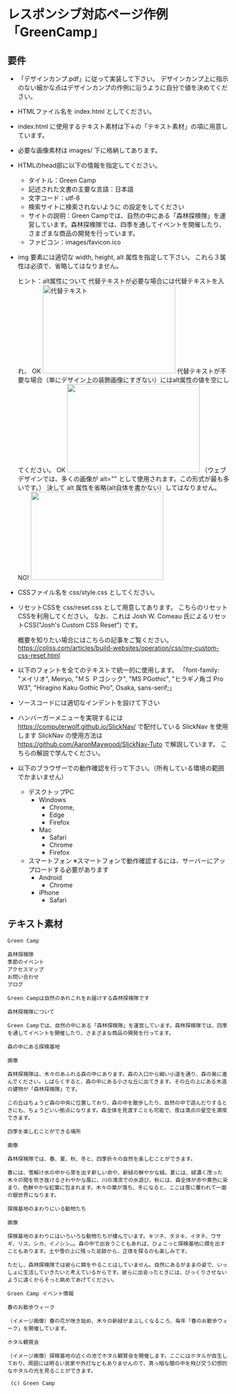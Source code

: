 # レスポンシブ対応ページ作例「GreenCamp」

## 要件

- 「デザインカンプ.pdf」に従って実装して下さい。
	デザインカンプ上に指示のない細かな点はデザインカンプの作例に沿うように自分で値を決めてください。

- HTMLファイル名を index.html としてください。

- index.html に使用するテキスト素材は下↓の「テキスト素材」の項に用意しています。

- 必要な画像素材は images/ 下に格納してあります。

- HTMLのhead部に以下の情報を指定してください。
	- タイトル：Green Camp
	- 記述された文書の主要な言語：日本語
	- 文字コード：utf-8
	- 検索サイトに検索されないように <meta name="robots"> の設定をしてください
	- サイトの説明：Green Campでは、自然の中にある「森林探検隊」を運営しています。森林探検隊では、四季を通してイベントを開催したり、さまざまな商品の開発を行っています。
	- ファビコン：images/favicon.ico

- img 要素には適切な width, height, alt 属性を指定して下さい。
	これら３属性は必須で、省略してはなりません。

	ヒント：alt属性について
		代替テキストが必要な場合には代替テキストを入れ、
			OK   <img src="images/sample.jpg" width="300" height="200" alt="代替テキスト">
		代替テキストが不要な場合（単にデザイン上の装飾画像にすぎない）にはalt属性の値を空にしてください。
			OK   <img src="images/sample.jpg" width="300" height="200" alt="">
			（ウェブデザインでは、多くの画像が alt="" として使用されます。この形式が最も多いです。）
		決して alt 属性を省略(alt自体を書かない）してはなりません。
			NG!  <img src="images/sample.jpg" width="300" height="200">

- CSSファイル名を css/style.css としてください。

- リセットCSSを css/reset.css として用意してあります。
	こちらのリセットCSSを利用してください。
	なお、これは Josh W. Comeau 氏によるリセットCSS("Josh's Custom CSS Reset") です。

	概要を知りたい場合にはこちらの記事をご覧ください。
	https://coliss.com/articles/build-websites/operation/css/my-custom-css-reset.html

- 以下のフォントを全てのテキストで統一的に使用します。
	「font-family: "メイリオ", Meiryo, "ＭＳ Ｐゴシック", "MS PGothic", "ヒラギノ角ゴ Pro W3", "Hiragino Kaku Gothic Pro", Osaka, sans-serif;」

- ソースコードには適切なインデントを設けて下さい

- ハンバーガーメニューを実現するには https://computerwolf.github.io/SlickNav/ で配付している SlickNav を使用します
	SlickNav の使用方法は https://github.com/AaronMaywood/SlickNav-Tuto で解説しています。
	こちらの解説で学んでください。

- 以下のブラウザーでの動作確認を行って下さい。（所有している環境の範囲でかまいません）
	- デスクトップPC
		- Windows
			- Chrome,
			- Edge
			- Firefox
		- Mac
			- Safari
			- Chrome
			- Firefox
	- スマートフォン
		※スマートフォンで動作確認するには、サーバーにアップロードする必要があります
		- Android
			- Chrome
		- iPhone
			- Safari

## テキスト素材

```
Green Camp

森林探検隊
季節のイベント
アクセスマップ
お問い合わせ
ブログ

Green Campは自然のあれこれをお届けする森林探検隊です
 
森林探検隊について

Green Campでは、自然の中にある「森林探検隊」を運営しています。森林探検隊では、四季を通してイベントを開催したり、さまざまな商品の開発を行ってます。

森の中にある探検基地

画像

森林探検隊は、木々のあふれる森の中にあります。森の入口から細い小道を通り、森の奥に進んでください。しばらくすると、森の中にある小さな丘に出てきます。その丘の上にある木造の建物が「森林探検隊」です。

この丘はちょうど森の中央に位置しており、森の中を散歩したり、自然の中で遊んだりするときにも、ちょうどいい拠点になります。森全体を見渡すことも可能で、夜は満点の星空を満喫できます。

四季を楽しむことができる場所

画像

森林探検隊では、春、夏、秋、冬と、四季折々の自然を楽しむことができます。

春には、雪解け水の中から芽を出す新しい命や、新緑の鮮やかな緑。夏には、緑濃く茂った木々の間を吹き抜けるさわやかな風に、川の清流での水遊び。秋には、森全体が赤や黄色に染まり、色鮮やかな紅葉に包まれます。木々の葉が落ち、冬になると、ここは雪に覆われて一面の銀世界になります。

探検基地のまわりにいる動物たち

画像

探検基地のまわりにはいろいろな動物たちが棲んでいます。キツネ、タヌキ、イタチ、ウサギ、リス、シカ、イノシシ…。森の中で出会うこともあれば、ひょこっと探検基地に顔を出すこともあります。土や雪の上に残った足跡から、正体を探るのも楽しみです。

ただし、森林探検隊では彼らに餌をやることはしていません。自然にあるがままの姿で、いっしょに生活していきたいと考えているからです。彼らに出会ったときには、びっくりさせないように遠くからそっと眺めてあげてください。

Green Camp イベント情報

春のお散歩ウィーク

（イメージ画像）春の花が咲き始め、木々の新緑がまぶしくなるころ、毎年「春のお散歩ウィーク」を開催しています。

ホタル観賞会

（イメージ画像）探検基地の近くの池でホタル観賞会を開催します。ここにはホタルが自生しており、周囲には明るい民家や外灯などもありませんので、真っ暗な闇の中を飛び交う幻想的なホタルの光を見ることができます。

 (c) Green Camp
```

